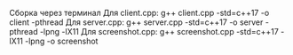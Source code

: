 Сборка через терминал
Для client.cpp: g++ client.cpp -std=c++17 -o client -pthread
Для server.cpp: g++ server.cpp -std=c++17 -o server -pthread -lpng -lX11
Для screenshot.cpp: g++ screenshot.cpp -std=c++17 -lX11 -lpng -o screenshot